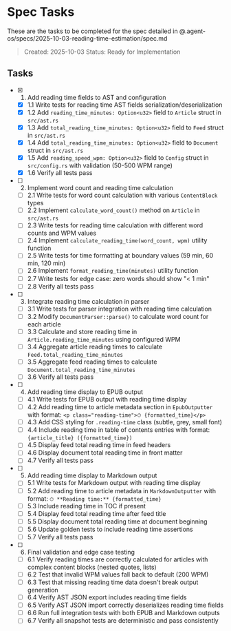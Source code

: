 # Spec Tasks

These are the tasks to be completed for the spec detailed in @.agent-os/specs/2025-10-03-reading-time-estimation/spec.md

> Created: 2025-10-03
> Status: Ready for Implementation

## Tasks

- [x] 1. Add reading time fields to AST and configuration
  - [x] 1.1 Write tests for reading time AST fields serialization/deserialization
  - [x] 1.2 Add `reading_time_minutes: Option<u32>` field to `Article` struct in `src/ast.rs`
  - [x] 1.3 Add `total_reading_time_minutes: Option<u32>` field to `Feed` struct in `src/ast.rs`
  - [x] 1.4 Add `total_reading_time_minutes: Option<u32>` field to `Document` struct in `src/ast.rs`
  - [x] 1.5 Add `reading_speed_wpm: Option<u32>` field to `Config` struct in `src/config.rs` with validation (50-500 WPM range)
  - [x] 1.6 Verify all tests pass

- [ ] 2. Implement word count and reading time calculation
  - [ ] 2.1 Write tests for word count calculation with various `ContentBlock` types
  - [ ] 2.2 Implement `calculate_word_count()` method on `Article` in `src/ast.rs`
  - [ ] 2.3 Write tests for reading time calculation with different word counts and WPM values
  - [ ] 2.4 Implement `calculate_reading_time(word_count, wpm)` utility function
  - [ ] 2.5 Write tests for time formatting at boundary values (59 min, 60 min, 120 min)
  - [ ] 2.6 Implement `format_reading_time(minutes)` utility function
  - [ ] 2.7 Write tests for edge case: zero words should show "< 1 min"
  - [ ] 2.8 Verify all tests pass

- [ ] 3. Integrate reading time calculation in parser
  - [ ] 3.1 Write tests for parser integration with reading time calculation
  - [ ] 3.2 Modify `DocumentParser::parse()` to calculate word count for each article
  - [ ] 3.3 Calculate and store reading time in `Article.reading_time_minutes` using configured WPM
  - [ ] 3.4 Aggregate article reading times to calculate `Feed.total_reading_time_minutes`
  - [ ] 3.5 Aggregate feed reading times to calculate `Document.total_reading_time_minutes`
  - [ ] 3.6 Verify all tests pass

- [ ] 4. Add reading time display to EPUB output
  - [ ] 4.1 Write tests for EPUB output with reading time display
  - [ ] 4.2 Add reading time to article metadata section in `EpubOutputter` with format: `<p class="reading-time">⏱ {formatted_time}</p>`
  - [ ] 4.3 Add CSS styling for `.reading-time` class (subtle, grey, small font)
  - [ ] 4.4 Include reading time in table of contents entries with format: `{article_title} ({formatted_time})`
  - [ ] 4.5 Display feed total reading time in feed headers
  - [ ] 4.6 Display document total reading time in front matter
  - [ ] 4.7 Verify all tests pass

- [ ] 5. Add reading time display to Markdown output
  - [ ] 5.1 Write tests for Markdown output with reading time display
  - [ ] 5.2 Add reading time to article metadata in `MarkdownOutputter` with format: `⏱ **Reading time:** {formatted_time}`
  - [ ] 5.3 Include reading time in TOC if present
  - [ ] 5.4 Display feed total reading time after feed title
  - [ ] 5.5 Display document total reading time at document beginning
  - [ ] 5.6 Update golden tests to include reading time assertions
  - [ ] 5.7 Verify all tests pass

- [ ] 6. Final validation and edge case testing
  - [ ] 6.1 Verify reading times are correctly calculated for articles with complex content blocks (nested quotes, lists)
  - [ ] 6.2 Test that invalid WPM values fall back to default (200 WPM)
  - [ ] 6.3 Test that missing reading time data doesn't break output generation
  - [ ] 6.4 Verify AST JSON export includes reading time fields
  - [ ] 6.5 Verify AST JSON import correctly deserializes reading time fields
  - [ ] 6.6 Run full integration tests with both EPUB and Markdown outputs
  - [ ] 6.7 Verify all snapshot tests are deterministic and pass consistently
